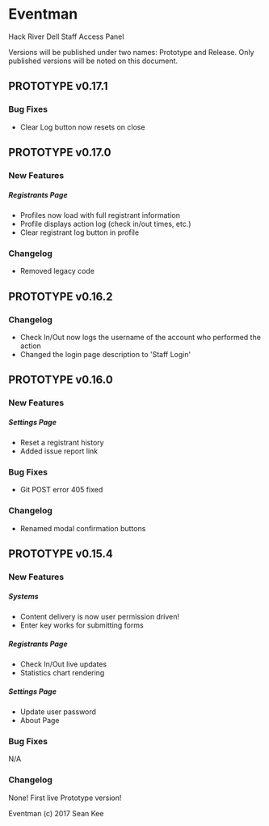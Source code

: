 # Eventman
Hack River Dell Staff Access Panel

Versions will be published under two names: Prototype and Release. Only published versions will be noted on this document.
## PROTOTYPE v0.17.1
### Bug Fixes
- Clear Log button now resets on close
## PROTOTYPE v0.17.0
### New Features
##### Registrants Page
- Profiles now load with full registrant information
- Profile displays action log (check in/out times, etc.)
- Clear registrant log button in profile
### Changelog
- Removed legacy code
## PROTOTYPE v0.16.2
### Changelog
- Check In/Out now logs the username of the account who performed the action
- Changed the login page description to 'Staff Login'
## PROTOTYPE v0.16.0
### New Features
##### Settings Page
- Reset a registrant history
- Added issue report link
### Bug Fixes
- Git POST error 405 fixed
### Changelog
- Renamed modal confirmation buttons

## PROTOTYPE v0.15.4
### New Features
##### Systems
- Content delivery is now user permission driven!
- Enter key works for submitting forms
##### Registrants Page
- Check In/Out live updates
- Statistics chart rendering
##### Settings Page
- Update user password
- About Page
### Bug Fixes
N/A
### Changelog
None! First live Prototype version!


Eventman (c) 2017 Sean Kee